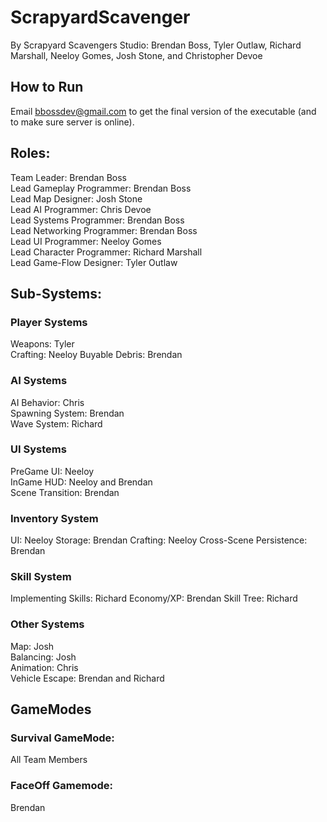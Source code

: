 # ScrapyardScavenger

By Scrapyard Scavengers Studio:
Brendan Boss, Tyler Outlaw, Richard Marshall, Neeloy Gomes, Josh Stone, and Christopher Devoe

## How to Run
Email bbossdev@gmail.com to get the final version of the executable (and to make sure server is online).


## Roles:
Team Leader: Brendan Boss  
Lead Gameplay Programmer: Brendan Boss   
Lead Map Designer: Josh Stone  
Lead AI Programmer: Chris Devoe  
Lead Systems Programmer: Brendan Boss  
Lead Networking Programmer: Brendan Boss  
Lead UI Programmer: Neeloy Gomes  
Lead Character Programmer: Richard Marshall  
Lead Game-Flow Designer: Tyler Outlaw  

## Sub-Systems:
### Player Systems
Weapons: Tyler  
Crafting: Neeloy
Buyable Debris: Brendan  

### AI Systems
AI Behavior: Chris  
Spawning System: Brendan  
Wave System: Richard  

### UI Systems
PreGame UI: Neeloy  
InGame HUD: Neeloy and Brendan  
Scene Transition: Brendan  

### Inventory System
UI: Neeloy
Storage: Brendan
Crafting: Neeloy
Cross-Scene Persistence: Brendan

### Skill System
Implementing Skills: Richard
Economy/XP: Brendan
Skill Tree: Richard

### Other Systems
Map: Josh  
Balancing: Josh  
Animation: Chris  
Vehicle Escape: Brendan and Richard

## GameModes
### Survival GameMode:
All Team Members

### FaceOff Gamemode:
Brendan  
